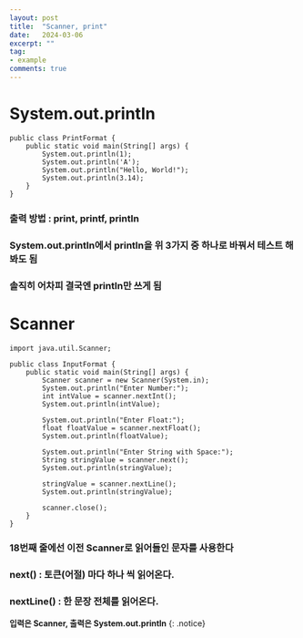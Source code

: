 ```yaml
---
layout: post
title:  "Scanner, print"
date:   2024-03-06
excerpt: ""
tag:
- example
comments: true
---
```

# System.out.println

    public class PrintFormat {
	    public static void main(String[] args) { 
		    System.out.println(1);
		    System.out.println('A');
		    System.out.println("Hello, World!");
		    System.out.println(3.14);
	    }
    }

### 출력 방법 : print, printf, println
### System.out.println에서 println을 위 3가지 중 하나로 바꿔서 테스트 해봐도 됨
### 솔직히 어차피 결국엔 println만 쓰게 됨

# Scanner

    import java.util.Scanner;

    public class InputFormat {
	    public static void main(String[] args) {
		    Scanner scanner = new Scanner(System.in);
		    System.out.println("Enter Number:"); 
            int intValue = scanner.nextInt();
            System.out.println(intValue);
		
            System.out.println("Enter Float:"); 
            float floatValue = scanner.nextFloat();
            System.out.println(floatValue);
		
            System.out.println("Enter String with Space:");
            String stringValue = scanner.next();
            System.out.println(stringValue);
		
            stringValue = scanner.nextLine();
            System.out.println(stringValue);
		
		    scanner.close();
	    }
    }

### 18번째 줄에선 이전 Scanner로 읽어들인 문자를 사용한다
### next() : 토큰(어절) 마다 하나 씩 읽어온다.
### nextLine() : 한 문장 전체를 읽어온다.

**입력은 Scanner, 출력은 System.out.println**
{: .notice}
